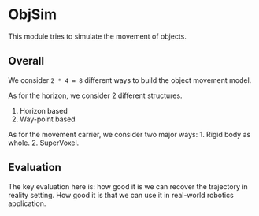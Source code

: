 # ObjSim

This module tries to simulate the movement of objects.

## Overall

We consider `2 * 4 = 8` different ways to build the object movement model.

As for the horizon, we consider 2 different structures.

1. Horizon based
2. Way-point based

As for the movement carrier, we consider two major ways: 1. Rigid body as whole. 2. SuperVoxel.

## Evaluation

The key evaluation here is: how good it is we can recover the trajectory in reality setting. How good it is that we can use it in real-world robotics application.
